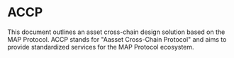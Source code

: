 # ACCP

This document outlines an asset cross-chain design solution based on the MAP Protocol. ACCP stands for "Aasset Cross-Chain Protocol" and aims to provide standardized services for the MAP Protocol ecosystem.

